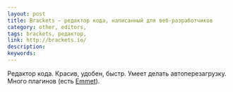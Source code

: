 ```yaml
---
layout: post
title: Brackets — редактор кода, написанный для веб-разработчиков
category: other, editors, 
tags: brackets, редактор, 
link: http://brackets.io/
description: 
keywords: 
---
```


<p>Редактор кода. Красив, удобен, быстр. Умеет делать автоперезагрузку. Много плагинов (есть <a href="/search/id38">Emmet</a>).</p>

